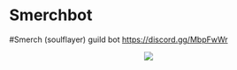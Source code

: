 # Smerchbot

#Smerch (soulflayer) guild bot https://discord.gg/MbpFwWr
<p align="center">
  <img src="https://media.discordapp.net/attachments/566204755781746690/566235171431514113/Discord-Wordmark-Black.png">
</p>
